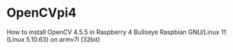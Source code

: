 # OpenCVpi4
How to install OpenCV 4.5.5 in Raspberry 4 Bullseye Raspbian GNU/Linux 11 (Linux 5.10.63) on armv7l (32bit)

